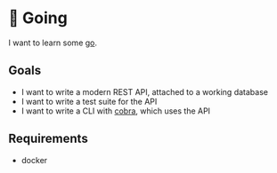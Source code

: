 # 🐹 Going

I want to learn some [go](https://golang.org/).

## Goals

- I want to write a modern REST API, attached to a working database
- I want to write a test suite for the API
- I want to write a CLI with [cobra](https://github.com/spf13/cobra), which uses the API

## Requirements

- docker
